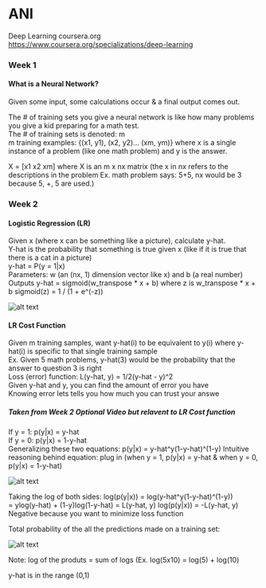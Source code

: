 # ANI
Deep Learning coursera.org https://www.coursera.org/specializations/deep-learning

### Week 1

#### What is a Neural Network?

Given some input, some calculations occur & a final output comes out.

The # of training sets you give a neural network is like how many problems you give a kid preparing for a math test.  
The # of training sets is denoted: m  
m training examples: {(x1, y1), (x2, y2)... (xm, ym)} where x is a single instance of a problem (like one math problem) and y is the answer.

X = [x1 x2 xm] where X is an m x nx matrix
(the x in nx refers to the descriptions in the problem Ex. math problem says: 5+5, nx would be 3 because 5, +, 5 are used.)

### Week 2

#### Logistic Regression (LR)

Given x (where x can be something like a picture), calculate y-hat.  
Y-hat is the probability that something is true given x (like if it is true that there is a cat in a picture)  
y-hat = P(y = 1|x)  
Parameters: w (an (nx, 1) dimension vector like x) and b (a real number)  
Outputs y-hat = sigmoid(w_transpose * x + b) where z is w_transpose * x + b
sigmoid(z) = 1 / (1 + e^(-z))

![alt text](https://user-images.githubusercontent.com/24757872/34464928-f8baadac-ee5b-11e7-89e0-03e79250097b.png)

#### LR Cost Function

Given m training samples, want y-hat(i) to be equivalent to y(i) where y-hat(i) is specific to that single training sample  
Ex. Given 5 math problems, y-hat(3) would be the probability that the answer to question 3 is right  
Loss (error) function: L(y-hat, y) = 1/2(y-hat - y)^2  
Given y-hat and y, you can find the amount of error you have  
   Knowing error lets tells you how much you can trust your answe

##### Taken from Week 2 Optional Video but relavent to LR Cost function

If y = 1: p(y|x) = y-hat  
If y = 0: p(y|x) = 1-y-hat  
Generalizing these two equations: p(y|x) = y-hat^y(1-y-hat)^(1-y)
Intuitive reasoning behind equation: plug in (when y = 1, p(y|x) = y-hat & when y = 0, p(y|x) = 1-y-hat)

![alt text](https://user-images.githubusercontent.com/24757872/34469782-47abeebe-eeeb-11e7-9b44-2f6bcc9ee6a3.png)

Taking the log of both sides:
log(p(y|x)) = log(y-hat^y(1-y-hat)^(1-y))  
            = ylog(y-hat) + (1-y)log(1-y-hat)
            = L(y-hat, y)
log(p(y|x)) = -L(y-hat, y)  
Negative because you want to minimize loss function

Total probability of the all the predictions made on a training set:

![alt text](https://user-images.githubusercontent.com/24757872/34469792-7cef3112-eeeb-11e7-9341-0364cb1ea349.png)

Note: log of the produts = sum of logs (Ex. log(5x10) = log(5) + log(10)

y-hat is in the range (0,1)


